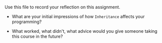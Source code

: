 Use this file to record your reflection on this assignment.

- What are your initial impressions of how `Inheritance` affects your programming?


- What worked, what didn't, what advice would you give someone taking this course in the future?

